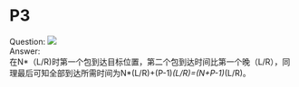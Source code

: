 P3
=================
Question:
![](https://i.imgur.com/gtFrVbC.png)  
Answer:  
在N*（L/R)时第一个包到达目标位置，第二个包到达时间比第一个晚（L/R），同理最后可知全部到达所需时间为N*(L/R)+(P-1)*(L/R)=(N+P-1)*(L/R)。  
